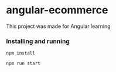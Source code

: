 # angular-ecommerce

This project was made for Angular learning

### Installing and running

```
npm install
```

```
npm run start
```